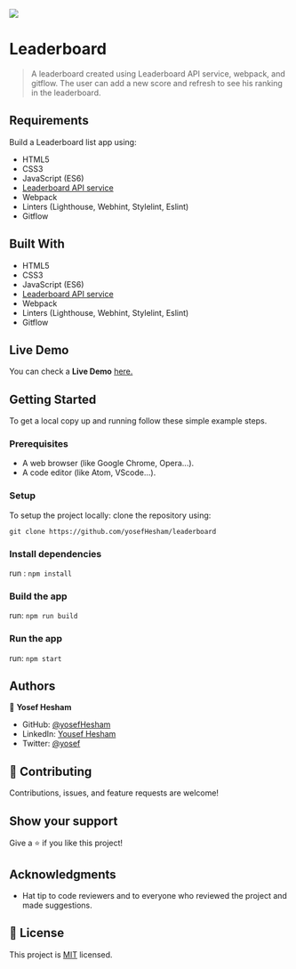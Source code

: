 ![](https://img.shields.io/badge/Microverse-blueviolet)

# Leaderboard

> A leaderboard created using Leaderboard API service, webpack, and gitflow. The user can add a new score and refresh to see his ranking in the leaderboard.

## Requirements

Build a Leaderboard list app using:

- HTML5
- CSS3
- JavaScript (ES6)
- [Leaderboard API service](https://www.notion.so/microverse/Leaderboard-API-service-24c0c3c116974ac49488d4eb0267ade3)
- Webpack
- Linters (Lighthouse, Webhint, Stylelint, Eslint)
- Gitflow

## Built With

- HTML5
- CSS3
- JavaScript (ES6)
- [Leaderboard API service](https://www.notion.so/microverse/Leaderboard-API-service-24c0c3c116974ac49488d4eb0267ade3)
- Webpack
- Linters (Lighthouse, Webhint, Stylelint, Eslint)
- Gitflow

## Live Demo

You can check a **Live Demo** [here.](https://yosefhesham.github.io/leaderboard/dist/)

## Getting Started

To get a local copy up and running follow these simple example steps.

### Prerequisites

- A web browser (like Google Chrome, Opera...).
- A code editor (like Atom, VScode...).

### Setup

To setup the project locally: clone the repository using:

```
git clone https://github.com/yosefHesham/leaderboard
```

### Install dependencies

run : `npm install`

### Build the app

run: `npm run build`

### Run the app

run: `npm start`

## Authors

👤 **Yosef Hesham**

- GitHub: [@yosefHesham](https://github.com/yosefHesham)
- LinkedIn: [Yousef Hesham](https://www.linkedin.com/in/yousef-hesham98/)
- Twitter: [@yosef](https://twitter.com/Yousef45653478)

## 🤝 Contributing

Contributions, issues, and feature requests are welcome!

## Show your support

Give a ⭐️ if you like this project!

## Acknowledgments

- Hat tip to code reviewers and to everyone who reviewed the project and made suggestions.

## 📝 License

This project is [MIT](./MIT.md) licensed.